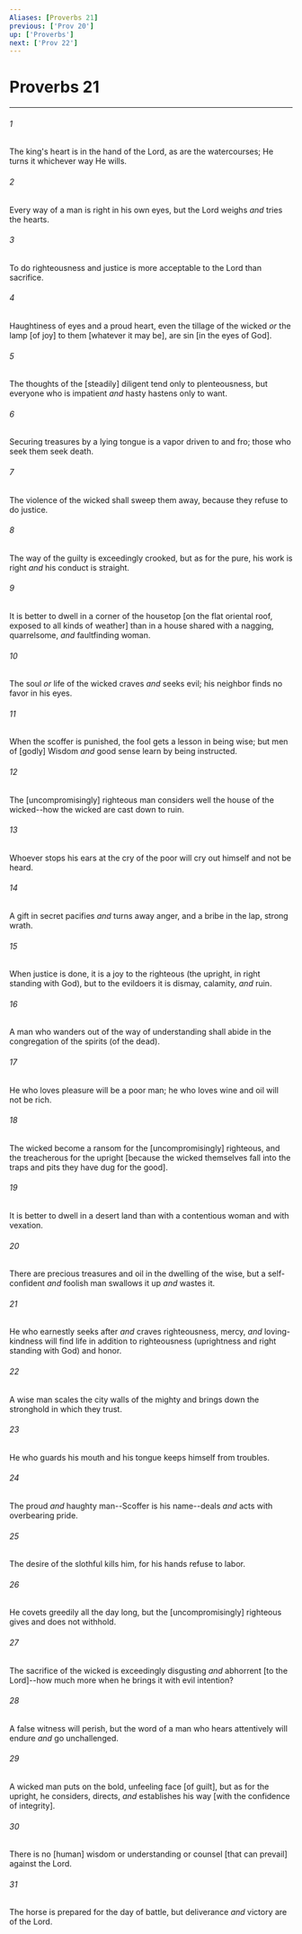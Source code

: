 ```yaml
---
Aliases: [Proverbs 21]
previous: ['Prov 20']
up: ['Proverbs']
next: ['Prov 22']
---
```

# Proverbs 21

***














###### 1 






The king's heart is in the hand of the Lord, as are the watercourses; He turns it whichever way He wills. 













###### 2 






Every way of a man is right in his own eyes, but the Lord weighs _and_ tries the hearts. 













###### 3 






To do righteousness and justice is more acceptable to the Lord than sacrifice. 













###### 4 






Haughtiness of eyes and a proud heart, even the tillage of the wicked _or_ the lamp [of joy] to them [whatever it may be], are sin [in the eyes of God]. 













###### 5 






The thoughts of the [steadily] diligent tend only to plenteousness, but everyone who is impatient _and_ hasty hastens only to want. 













###### 6 






Securing treasures by a lying tongue is a vapor driven to and fro; those who seek them seek death. 













###### 7 






The violence of the wicked shall sweep them away, because they refuse to do justice. 













###### 8 






The way of the guilty is exceedingly crooked, but as for the pure, his work is right _and_ his conduct is straight. 













###### 9 






It is better to dwell in a corner of the housetop [on the flat oriental roof, exposed to all kinds of weather] than in a house shared with a nagging, quarrelsome, _and_ faultfinding woman. 













###### 10 






The soul _or_ life of the wicked craves _and_ seeks evil; his neighbor finds no favor in his eyes. 













###### 11 






When the scoffer is punished, the fool gets a lesson in being wise; but men of [godly] Wisdom _and_ good sense learn by being instructed. 













###### 12 






The [uncompromisingly] righteous man considers well the house of the wicked--how the wicked are cast down to ruin. 













###### 13 






Whoever stops his ears at the cry of the poor will cry out himself and not be heard. 













###### 14 






A gift in secret pacifies _and_ turns away anger, and a bribe in the lap, strong wrath. 













###### 15 






When justice is done, it is a joy to the righteous (the upright, in right standing with God), but to the evildoers it is dismay, calamity, _and_ ruin. 













###### 16 






A man who wanders out of the way of understanding shall abide in the congregation of the spirits (of the dead). 













###### 17 






He who loves pleasure will be a poor man; he who loves wine and oil will not be rich. 













###### 18 






The wicked become a ransom for the [uncompromisingly] righteous, and the treacherous for the upright [because the wicked themselves fall into the traps and pits they have dug for the good]. 













###### 19 






It is better to dwell in a desert land than with a contentious woman and with vexation. 













###### 20 






There are precious treasures and oil in the dwelling of the wise, but a self-confident _and_ foolish man swallows it up _and_ wastes it. 













###### 21 






He who earnestly seeks after _and_ craves righteousness, mercy, _and_ loving-kindness will find life in addition to righteousness (uprightness and right standing with God) and honor. 













###### 22 






A wise man scales the city walls of the mighty and brings down the stronghold in which they trust. 













###### 23 






He who guards his mouth and his tongue keeps himself from troubles. 













###### 24 






The proud _and_ haughty man--Scoffer is his name--deals _and_ acts with overbearing pride. 













###### 25 






The desire of the slothful kills him, for his hands refuse to labor. 













###### 26 






He covets greedily all the day long, but the [uncompromisingly] righteous gives and does not withhold. 













###### 27 






The sacrifice of the wicked is exceedingly disgusting _and_ abhorrent [to the Lord]--how much more when he brings it with evil intention? 













###### 28 






A false witness will perish, but the word of a man who hears attentively will endure _and_ go unchallenged. 













###### 29 






A wicked man puts on the bold, unfeeling face [of guilt], but as for the upright, he considers, directs, _and_ establishes his way [with the confidence of integrity]. 













###### 30 






There is no [human] wisdom or understanding or counsel [that can prevail] against the Lord. 













###### 31 






The horse is prepared for the day of battle, but deliverance _and_ victory are of the Lord.
